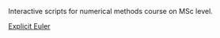 Interactive scripts for numerical methods course on MSc level.


[Explicit Euler](01_Forward_Euler.html)

